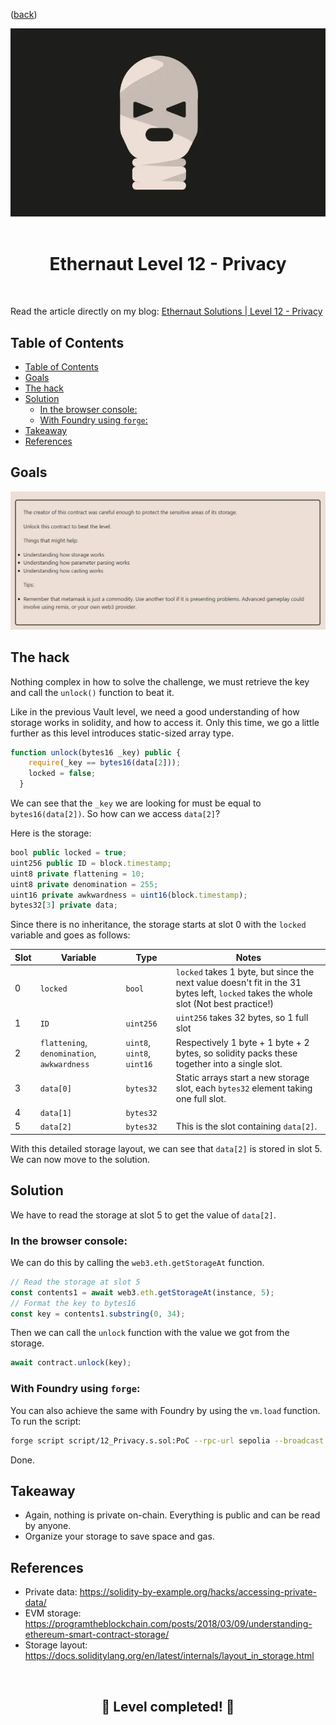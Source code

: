 <div align="center">
<p align="left">(<a href="https://github.com/Pedrojok01/Ethernaut-Solutions?tab=readme-ov-file#solutions">back</a>)</p>

<img src="../assets/levels/12-privacy.webp" width="600px"/>
<br><br>
<h1><strong>Ethernaut Level 12 - Privacy</strong></h1>

</div>
<br>

Read the article directly on my blog: [Ethernaut Solutions | Level 12 - Privacy](https://blog.pedrojok.com/the-ethernaut-ctf-solutions-12-privacy)

## Table of Contents

- [Table of Contents](#table-of-contents)
- [Goals](#goals)
- [The hack](#the-hack)
- [Solution](#solution)
  - [In the browser console:](#in-the-browser-console)
  - [With Foundry using `forge`:](#with-foundry-using-forge)
- [Takeaway](#takeaway)
- [References](#references)

## Goals

<img src="../assets/requirements/12-privacy-requirements.webp" width="800px"/>

## The hack

Nothing complex in how to solve the challenge, we must retrieve the key and call the `unlock()` function to beat it.

Like in the previous Vault level, we need a good understanding of how storage works in solidity, and how to access it. Only this time, we go a little further as this level introduces static-sized array type.

```javascript
function unlock(bytes16 _key) public {
    require(_key == bytes16(data[2]));
    locked = false;
  }
```

We can see that the `_key` we are looking for must be equal to `bytes16(data[2])`. So how can we access `data[2]`?

Here is the storage:

```javascript
bool public locked = true;
uint256 public ID = block.timestamp;
uint8 private flattening = 10;
uint8 private denomination = 255;
uint16 private awkwardness = uint16(block.timestamp);
bytes32[3] private data;
```

Since there is no inheritance, the storage starts at slot 0 with the `locked` variable and goes as follows:

| Slot | Variable                                    | Type                       | Notes                                                                                                                                |
| ---- | ------------------------------------------- | -------------------------- | ------------------------------------------------------------------------------------------------------------------------------------ |
| 0    | `locked`                                    | `bool`                     | `locked` takes 1 byte, but since the next value doesn't fit in the 31 bytes left, `locked` takes the whole slot (Not best practice!) |
| 1    | `ID`                                        | `uint256`                  | `uint256` takes 32 bytes, so 1 full slot                                                                                             |
| 2    | `flattening`, `denomination`, `awkwardness` | `uint8`, `uint8`, `uint16` | Respectively 1 byte + 1 byte + 2 bytes, so solidity packs these together into a single slot.                                         |
| 3    | `data[0]`                                   | `bytes32`                  | Static arrays start a new storage slot, each `bytes32` element taking one full slot.                                                 |
| 4    | `data[1]`                                   | `bytes32`                  |                                                                                                                                      |
| 5    | `data[2]`                                   | `bytes32`                  | This is the slot containing `data[2]`.                                                                                               |

With this detailed storage layout, we can see that `data[2]` is stored in slot 5. We can now move to the solution.

## Solution

We have to read the storage at slot 5 to get the value of `data[2]`.

### In the browser console:

We can do this by calling the `web3.eth.getStorageAt` function.

```javascript
// Read the storage at slot 5
const contents1 = await web3.eth.getStorageAt(instance, 5);
// Format the key to bytes16
const key = contents1.substring(0, 34);
```

Then we can call the `unlock` function with the value we got from the storage.

```javascript
await contract.unlock(key);
```

### With Foundry using `forge`:

You can also achieve the same with Foundry by using the `vm.load` function. To run the script:

```bash
forge script script/12_Privacy.s.sol:PoC --rpc-url sepolia --broadcast --verify --etherscan-api-key $ETHERSCAN_API_KEY --watch
```

Done.

## Takeaway

- Again, nothing is private on-chain. Everything is public and can be read by anyone.
- Organize your storage to save space and gas.

## References

- Private data: https://solidity-by-example.org/hacks/accessing-private-data/
- EVM storage: https://programtheblockchain.com/posts/2018/03/09/understanding-ethereum-smart-contract-storage/
- Storage layout: https://docs.soliditylang.org/en/latest/internals/layout_in_storage.html

<div align="center">
<br>
<h2>🎉 Level completed! 🎉</h2>
</div>
